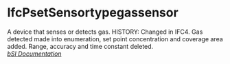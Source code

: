 IfcPsetSensortypegassensor
==========================
A device that senses or detects gas. HISTORY: Changed in IFC4. Gas detected
made into enumeration, set point concentration and coverage area added. Range,
accuracy and time constant deleted.  
[ _bSI
Documentation_](https://standards.buildingsmart.org/IFC/DEV/IFC4_2/FINAL/HTML/schema/ifcbuildingcontrolsdomain/pset/pset_sensortypegassensor.htm)


